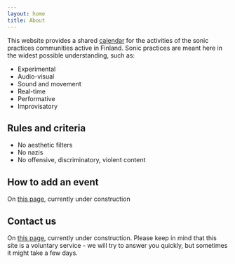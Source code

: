 ```yaml
---
layout: home
title: About
---
```

This website provides a shared [calendar](calendar.md) for the activities of the sonic practices communities active in Finland.
Sonic practices are meant here in the widest possible understanding, such as:
- Experimental
- Audio-visual
- Sound and movement
- Real-time
- Performative
- Improvisatory
## Rules and criteria 
- No aesthetic filters
- No nazis
- No offensive, discriminatory, violent content
## How to add an event
On [this page](calendar.md), currently under construction
## Contact us
On [this page](contact.md), currently under construction. Please keep in mind that this site is a voluntary service - we will try to answer you quickly, but sometimes it might take a few days.

<link rel="shortcut icon" type="image/x-icon" href="favicon.ico?">
